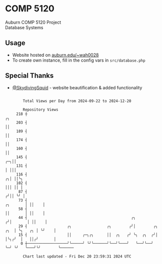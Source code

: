 # COMP 5120
Auburn COMP 5120 Project  
Database Systems

## Usage
- Website hosted on [auburn.edu/~wah0028](https://webhome.auburn.edu/~wah0028/)
- To create own instance, fill in the config vars in `src/database.php`

## Special Thanks
- [@SkydivingSquid](https://github.com/SkydivingSquid) - website beautification & added functionality

```

        Total Views per Day from 2024-09-22 to 2024-12-20

        Repository Views
     218 ┼                                                                                ╭╮
     203 ┤                                                                                ││
     189 ┤                                                                                ││
     174 ┤                                                                                ││
     160 ┤                                                                                ││
     145 ┤                                                                             ╭─╮││
     131 ┤                                                                             │ │││
     116 ┤                                                                           ╭╮│ ││╰╮
     102 ┤                                                                           │││ ││ │
      87 ┤                                                                          ╭╯││ ╰╯ │
      73 ┤                                                                 ╭╮       │ ││    │
      58 ┤                                                                 ││       │ ││    │
      44 ┤                                               ╭╮               ╭╯│       │ ││    │
      29 ┤                  ╭╮                ╭╮        ╭╯│        ╭╮ ╭╮  │ ╰╮   ╭╮ │ ╰╯    │
      15 ┤                  ││     ╭─╮╭╮      ││  ╭╮   ╭╯ ╰╮  ╭╮  ╭╯│ │╰╮╭╯  │   ││╭╯       │
       0 ┼──────────────────╯╰─────╯ ╰╯╰──────╯╰──╯╰───╯   ╰──╯╰──╯ ╰─╯ ╰╯   ╰───╯╰╯        ╰──────

        Chart last updated - Fri Dec 20 23:59:31 2024 UTC
        
```
